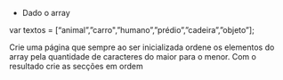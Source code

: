 - Dado o array

var textos = [“animal”,”carro",”humano”,”prédio”,”cadeira”,”objeto”];

Crie uma página que sempre ao ser inicializada ordene os elementos do array pela quantidade de caracteres do maior para o menor. Com o resultado crie as secções em ordem
